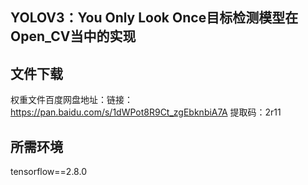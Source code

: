 ## YOLOV3：You Only Look Once目标检测模型在Open_CV当中的实现

## 文件下载
权重文件百度网盘地址：链接：https://pan.baidu.com/s/1dWPot8R9Ct_zgEbknbiA7A 提取码：2r11

## 所需环境
tensorflow==2.8.0


